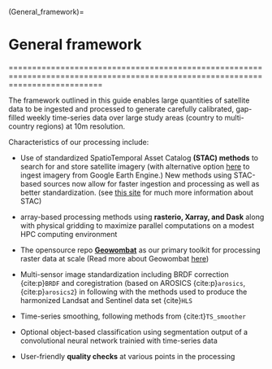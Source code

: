 (General_framework)=
# General framework
================================================================================================================================

The framework outlined in this guide enables large quantities of satellite data to be ingested and processed to generate carefully calibrated, gap-filled weekly time-series data over large study areas (country to multi-country regions) at 10m resolution. 

Characteristics of our processing include:

* Use of standardized SpatioTemporal Asset Catalog **(STAC) methods** to search for and store satellite imagery (with alternative option [here](https://klwalker-sb.github.io/LUCinSA/intro.html) to ingest imagery from Google Earth Engine.) New methods using STAC-based sources now allow for faster ingestion and processing as well as better standardization. (see [this site](https://stacspec.org/en/about/) for much more information about STAC)

* array-based processing methods using **rasterio, Xarray, and Dask** along with physical gridding to maximize parallel computations on a modest HPC computing environment
        
* The opensource repo **[Geowombat](https://geowombat.readthedocs.io/en/latest/)** as our primary toolkit 
    for processing raster data at scale (Read more about Geowombat [here](https://geowombat.readthedocs.io/en/latest/))
    
* Multi-sensor image standardization including BRDF correction {cite:p}`BRDF` and coregistration (based on AROSICS {cite:p}`arosics`,{cite:p}`arosics2`} in following with the methods used to produce the harmonized Landsat and Sentinel data set {cite}`HLS`

* Time-series smoothing, following methods from {cite:t}`TS_smoother`

* Optional object-based classification using segmentation output of a convolutional neural network trainied with time-series data

* User-friendly **quality checks** at various points in the processing
